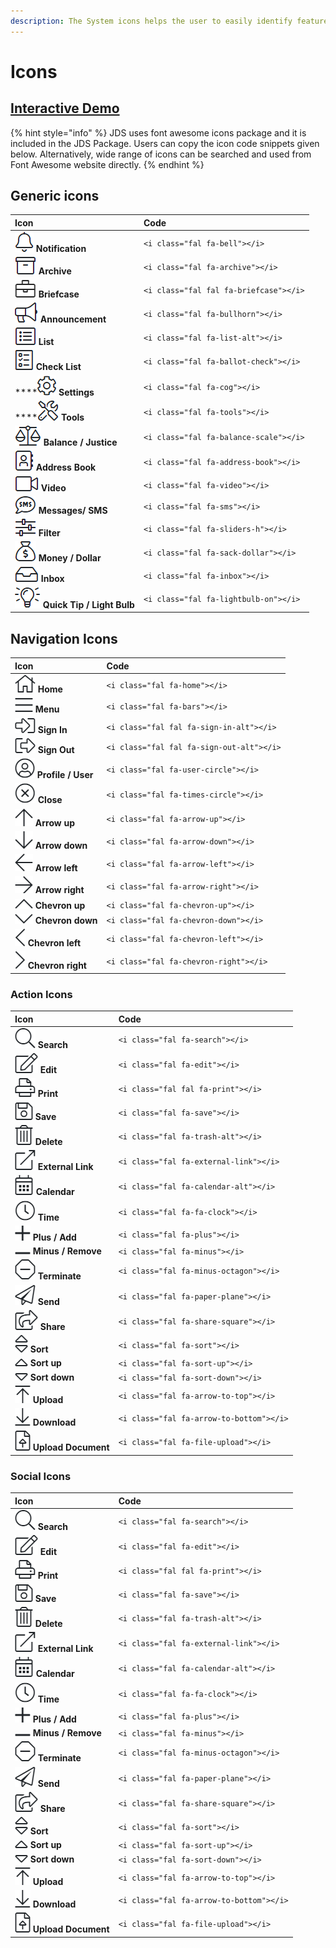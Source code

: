 ```yaml
---
description: The System icons helps the user to easily identify features and functions.
---
```


# Icons

## [Interactive Demo](http://cloud.crimsonlogic.com/2021/website/jds/v1/components.html#icons-wrapper)

{% hint style="info" %}
JDS uses font awesome icons package and it is included in the JDS Package. Users can copy the icon code snippets given below. Alternatively, wide range of icons can be searched and used from Font Awesome website directly.
{% endhint %}

## Generic icons

| Icon | Code |
| :--- | :--- |
| ![](../.gitbook/assets/image%20%28161%29.png) **Notification** | `<i class="fal fa-bell"></i>` |
| ![](../.gitbook/assets/image%20%28160%29.png) **Archive** | `<i class="fal fa-archive"></i>` |
| ![](../.gitbook/assets/image%20%28177%29.png) **Briefcase** | `<i class="fal fal fa-briefcase"></i>` |
| ![](../.gitbook/assets/image%20%28155%29.png) **Announcement** | `<i class="fal fa-bullhorn"></i>` |
| ![](../.gitbook/assets/image%20%28178%29.png)  **List** | `<i class="fal fa-list-alt"></i>` |
| ![](../.gitbook/assets/image%20%28201%29.png)  **Check List** | `<i class="fal fa-ballot-check"></i>` |
| \*\*\*\*![](../.gitbook/assets/image%20%28169%29.png)  **Settings** | `<i class="fal fa-cog"></i>` |
| \*\*\*\*![](../.gitbook/assets/image%20%28168%29.png)  **Tools** | `<i class="fal fa-tools"></i>` |
| ![](../.gitbook/assets/image%20%28170%29.png) **Balance / Justice** | `<i class="fal fa-balance-scale"></i>` |
| ![](../.gitbook/assets/image%20%28188%29.png)    **Address Book** | `<i class="fal fa-address-book"></i>` |
| ![](../.gitbook/assets/image%20%28191%29.png)  **Video** | `<i class="fal fa-video"></i>` |
| ![](../.gitbook/assets/image%20%28202%29.png)    **Messages/ SMS** | `<i class="fal fa-sms"></i>` |
| ![](../.gitbook/assets/image%20%28154%29.png)    **Filter** | `<i class="fal fa-sliders-h"></i>` |
| ![](../.gitbook/assets/image%20%28195%29.png)    **Money / Dollar** | `<i class="fal fa-sack-dollar"></i>` |
| ![](../.gitbook/assets/image%20%28194%29.png)   **Inbox** | `<i class="fal fa-inbox"></i>` |
| ![](../.gitbook/assets/image%20%28159%29.png)   **Quick Tip / Light Bulb** | `<i class="fal fa-lightbulb-on"></i>` |

## Navigation Icons

| Icon | Code |
| :--- | :--- |
| ![](../.gitbook/assets/image%20%28203%29.png)   **Home** | `<i class="fal fa-home"></i>` |
| ![](../.gitbook/assets/image%20%28182%29.png)    **Menu** | `<i class="fal fa-bars"></i>` |
| ![](../.gitbook/assets/image%20%28189%29.png)   **Sign In** | `<i class="fal fal fa-sign-in-alt"></i>` |
| ![](../.gitbook/assets/image%20%28175%29.png)   **Sign Out** | `<i class="fal fal fa-sign-out-alt"></i>` |
| ![](../.gitbook/assets/image%20%28151%29.png)   **Profile / User** | `<i class="fal fa-user-circle"></i>` |
| ![](../.gitbook/assets/image%20%28185%29.png)   **Close** | `<i class="fal fa-times-circle"></i>` |
| ![](../.gitbook/assets/image%20%28174%29.png)    **Arrow up** | `<i class="fal fa-arrow-up"></i>` |
| ![](../.gitbook/assets/image%20%28180%29.png)   **Arrow down** | `<i class="fal fa-arrow-down"></i>` |
| ![](../.gitbook/assets/image%20%28162%29.png)   **Arrow left** | `<i class="fal fa-arrow-left"></i>` |
| ![](../.gitbook/assets/image%20%28163%29.png)   **Arrow right** | `<i class="fal fa-arrow-right"></i>` |
| ![](../.gitbook/assets/image%20%28156%29.png)   **Chevron up** | `<i class="fal fa-chevron-up"></i>` |
| ![](../.gitbook/assets/image%20%28183%29.png)   **Chevron down** | `<i class="fal fa-chevron-down"></i>` |
| ![](../.gitbook/assets/image%20%28173%29.png)      **Chevron left** | `<i class="fal fa-chevron-left"></i>` |
| ![](../.gitbook/assets/image%20%28184%29.png)      **Chevron right** | `<i class="fal fa-chevron-right"></i>` |

### Action Icons

| Icon | Code |
| :--- | :--- |
| ![](../.gitbook/assets/image%20%28166%29.png)   **Search** | `<i class="fal fa-search"></i>` |
| ![](../.gitbook/assets/image%20%28200%29.png)  **Edit** | `<i class="fal fa-edit"></i>` |
| ![](../.gitbook/assets/image%20%28193%29.png)   **Print** | `<i class="fal fal fa-print"></i>` |
| ![](../.gitbook/assets/image%20%28198%29.png)    **Save** | `<i class="fal fa-save"></i>` |
|  ![](../.gitbook/assets/image%20%28187%29.png)   **Delete** | `<i class="fal fa-trash-alt"></i>` |
| ![](../.gitbook/assets/image%20%28176%29.png)   **External Link** | `<i class="fal fa-external-link"></i>` |
| ![](../.gitbook/assets/image%20%28165%29.png)    **Calendar** | `<i class="fal fa-calendar-alt"></i>` |
| ![](../.gitbook/assets/image%20%28158%29.png)   **Time** | `<i class="fal fa-fa-clock"></i>` |
| ![](../.gitbook/assets/image%20%28167%29.png)     **Plus / Add** | `<i class="fal fa-plus"></i>` |
| ![](../.gitbook/assets/image%20%28197%29.png)     **Minus / Remove** | `<i class="fal fa-minus"></i>` |
| ![](../.gitbook/assets/image%20%28157%29.png)   **Terminate**  | `<i class="fal fa-minus-octagon"></i>` |
| ![](../.gitbook/assets/image%20%28172%29.png)   **Send** | `<i class="fal fa-paper-plane"></i>` |
| ![](../.gitbook/assets/image%20%28190%29.png)  **Share** | `<i class="fal fa-share-square"></i>` |
| ![](../.gitbook/assets/image%20%28171%29.png)      **Sort** | `<i class="fal fa-sort"></i>` |
| ![](../.gitbook/assets/image%20%28164%29.png)      **Sort up** | `<i class="fal fa-sort-up"></i>` |
| ![](../.gitbook/assets/image%20%28181%29.png)      **Sort down** | `<i class="fal fa-sort-down"></i>` |
| ![](../.gitbook/assets/image%20%28179%29.png)     **Upload** | `<i class="fal fa-arrow-to-top"></i>` |
| ![](../.gitbook/assets/image%20%28186%29.png)     **Download** | `<i class="fal fa-arrow-to-bottom"></i>` |
| ![](../.gitbook/assets/image%20%28196%29.png)     **Upload Document** | `<i class="fal fa-file-upload"></i>` |

### Social Icons

| Icon | Code |
| :--- | :--- |
| ![](../.gitbook/assets/image%20%28166%29.png)   **Search** | `<i class="fal fa-search"></i>` |
| ![](../.gitbook/assets/image%20%28200%29.png)  **Edit** | `<i class="fal fa-edit"></i>` |
| ![](../.gitbook/assets/image%20%28193%29.png)   **Print** | `<i class="fal fal fa-print"></i>` |
| ![](../.gitbook/assets/image%20%28198%29.png)    **Save** | `<i class="fal fa-save"></i>` |
|  ![](../.gitbook/assets/image%20%28187%29.png)   **Delete** | `<i class="fal fa-trash-alt"></i>` |
| ![](../.gitbook/assets/image%20%28176%29.png)   **External Link** | `<i class="fal fa-external-link"></i>` |
| ![](../.gitbook/assets/image%20%28165%29.png)    **Calendar** | `<i class="fal fa-calendar-alt"></i>` |
| ![](../.gitbook/assets/image%20%28158%29.png)   **Time** | `<i class="fal fa-fa-clock"></i>` |
| ![](../.gitbook/assets/image%20%28167%29.png)     **Plus / Add** | `<i class="fal fa-plus"></i>` |
| ![](../.gitbook/assets/image%20%28197%29.png)     **Minus / Remove** | `<i class="fal fa-minus"></i>` |
| ![](../.gitbook/assets/image%20%28157%29.png)   **Terminate**  | `<i class="fal fa-minus-octagon"></i>` |
| ![](../.gitbook/assets/image%20%28172%29.png)   **Send** | `<i class="fal fa-paper-plane"></i>` |
| ![](../.gitbook/assets/image%20%28190%29.png)  **Share** | `<i class="fal fa-share-square"></i>` |
| ![](../.gitbook/assets/image%20%28171%29.png)      **Sort** | `<i class="fal fa-sort"></i>` |
| ![](../.gitbook/assets/image%20%28164%29.png)      **Sort up** | `<i class="fal fa-sort-up"></i>` |
| ![](../.gitbook/assets/image%20%28181%29.png)      **Sort down** | `<i class="fal fa-sort-down"></i>` |
| ![](../.gitbook/assets/image%20%28179%29.png)     **Upload** | `<i class="fal fa-arrow-to-top"></i>` |
| ![](../.gitbook/assets/image%20%28186%29.png)     **Download** | `<i class="fal fa-arrow-to-bottom"></i>` |
| ![](../.gitbook/assets/image%20%28196%29.png)     **Upload Document** | `<i class="fal fa-file-upload"></i>` |

